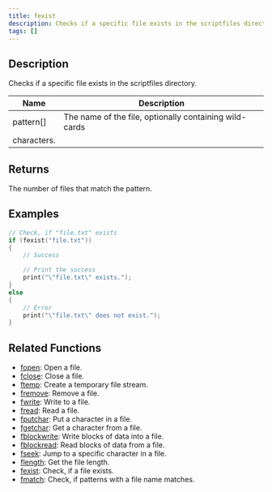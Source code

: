 ```yaml
---
title: fexist
description: Checks if a specific file exists in the scriptfiles directory.
tags: []
---
```


<LowercaseNote />

## Description

Checks if a specific file exists in the scriptfiles directory.

| Name        | Description                                            |
| ----------- | ------------------------------------------------------ |
| pattern[]   | The name of the file, optionally containing wild-cards |
| characters. |

## Returns

The number of files that match the pattern.

## Examples

```c
// Check, if "file.txt" exists
if (fexist("file.txt"))
{
    // Success

    // Print the success
    print("\"file.txt\" exists.");
}
else
{
    // Error
    print("\"file.txt\" does not exist.");
}
```

## Related Functions

- [fopen](fopen): Open a file.
- [fclose](fclose): Close a file.
- [ftemp](ftemp): Create a temporary file stream.
- [fremove](fremove): Remove a file.
- [fwrite](fwrite): Write to a file.
- [fread](fread): Read a file.
- [fputchar](fputchar): Put a character in a file.
- [fgetchar](fgetchar): Get a character from a file.
- [fblockwrite](fblockwrite): Write blocks of data into a file.
- [fblockread](fblockread): Read blocks of data from a file.
- [fseek](fseek): Jump to a specific character in a file.
- [flength](flength): Get the file length.
- [fexist](fexist): Check, if a file exists.
- [fmatch](fmatch): Check, if patterns with a file name matches.
